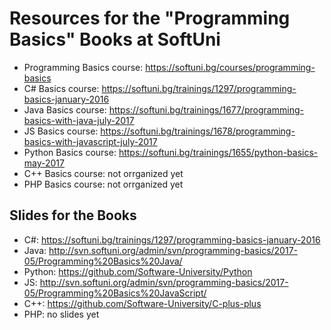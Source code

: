 # Resources for the "Programming Basics" Books at SoftUni
 - Programming Basics course: https://softuni.bg/courses/programming-basics
 - C# Basics course: https://softuni.bg/trainings/1297/programming-basics-january-2016
 - Java Basics course: https://softuni.bg/trainings/1677/programming-basics-with-java-july-2017
 - JS Basics course: https://softuni.bg/trainings/1678/programming-basics-with-javascript-july-2017
 - Python Basics course: https://softuni.bg/trainings/1655/python-basics-may-2017
 - C++ Basics course: not orrganized yet
 - PHP Basics course: not orrganized yet 

## Slides for the Books
 - C#: https://softuni.bg/trainings/1297/programming-basics-january-2016
 - Java: http://svn.softuni.org/admin/svn/programming-basics/2017-05/Programming%20Basics%20Java/
 - Python: https://github.com/Software-University/Python
 - JS: http://svn.softuni.org/admin/svn/programming-basics/2017-05/Programming%20Basics%20JavaScript/
 - C++: https://github.com/Software-University/C-plus-plus
 - PHP: no slides yet
